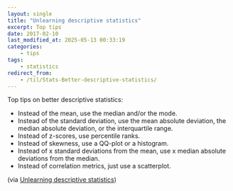 ```yaml
---
layout: single
title: "Unlearning descriptive statistics"
excerpt: Top tips
date: 2017-02-10
last_modified_at: 2025-05-13 00:33:19
categories:
    - tips
tags:
    - statistics
redirect_from:
    - /til/Stats-Better-descriptive-statistics/
---
```


Top tips on better descriptive statistics:

-   Instead of the mean, use the median and/or the mode.
-   Instead of the standard deviation, use the mean absolute deviation, the median absolute deviation,
    or the interquartile range.
-   Instead of z-scores, use percentile ranks.
-   Instead of skewness, use a QQ-plot or a histogram.
-   Instead of x standard deviations from the mean, use x median absolute deviations from the median.
-   Instead of correlation metrics, just use a scatterplot.

(via [Unlearning descriptive statistics](http://debrouwere.org/2017/02/01/unlearning-descriptive-statistics/))
